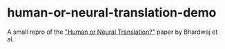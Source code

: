 # human-or-neural-translation-demo
A small repro of the ["Human or Neural Translation?"](https://aclanthology.org/2020.coling-main.576/) paper by Bhardwaj et al.
